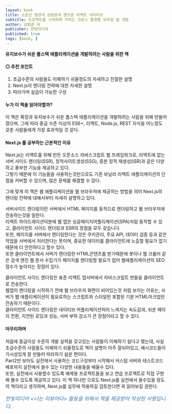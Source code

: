 ```yaml
---
layout: book
title: 소문난 명강의 김범준의 핸즈온 리액트 네이티브
subtitle: 프로젝트를 시작하며 익히는 크로스 플랫폼 모바일 앱 개발
author: 김범준 저
publisher: 한빛미디어
published: true
tags: [book, ]
---
```


**유지보수가 쉬운 풀스택 애플리케이션을 개발하려는 사람을 위한 책**

#### ◎ 추천 포인트
1. 초급수준의 사람들도 이해하기 쉬울정도의 자세하고 친절한 설명
2. Next.js의 렌더링 전략에 대한 자세한 설명
3. 따라가며 실습이 가능한 구성

<p></p>

#### 누가 이 책을 읽어야할까?

이 책은 확장과 유지보수가 쉬운 풀스택 애플리케이션을 개발하려는 사람을 위해 만들어졌으며, 그에 따라 중급 수준 이상의 ES6+, 리액트, Node.js, REST 지식을 어느정도 갖춘 사람들에게 가장 효과적일 것 같다.

#### Next.js 를 공부하는 근본적인 이유

Next.js는 리액트를 위해 만든 오픈소스 자바스크립트 웹 프레임워크로, 리액트에 없는 서버 사이드 렌더링(SSR), 정적사이트생성(SSG), 증분 정적 재생성(ISR)과 같은 다양하고 풍부한 기능을 제공하고 있다.  
그렇기 때문에 이 기능들을 사용하는것만으로도 기존 바닐라 리액트 애플리케이션의 단점을 커버할 수 있으며, 많은 문제를 해결할 수 있다.   

그에 맞게 이 책은 웹 애플리케이션을 웹 브라우저에 제공하는 방법을 의미 Next.js의 렌더링 전략에 대해서부터 자세히 설명하고 있다.  

서버사이드 렌더링이란 서버에서 HTML 페이지를 동적으로 렌더링하고 웹 브라우저에 전송하는것을 밀한다.  
리액트 하이드레이션덕분에 웹 앱은 싱글페이지어플리케이션(SPA)처럼 동작할 수 있고, 클라이언트 사이드 렌더링과 SSR의 장점을 모두 갖습니다.  
또한, 페이지를 서버에서 렌더링한다는 것은 쿠키관리, 주요 API, 데이터 검증 등과 같은 작업을 서버에서 처리한다는 뜻이며, 중요한 데이터를 클라이언트에 노출할 필요가 없기 때문에 더 안전하다고 할수 있다.  
또한 클라이언트에서 서버가 렌더링한 HTML콘텐츠를 받기때문에 봇이나 웹 크롤러 같은 검색 엔진 웹 문서 수집기가 페이지를 렌더링할 필요가 없어 웹애플리케이션의 SEO점수가 높아지는 장점이 있다.

클라이언트 사이드 렌더링은 표준 리액트 앱서버에서 자바스크립트 번들을 클라이언트로 전송한다.  
웹앱이 렌더링을 시작하기 전에 웹 브라우저 화면이 비어있는것 처럼 보이는 이유는, 서버가 웹 애플리케이션이 필요로하는 스크립트와 스타일만 포함된 기본 HTML마크업만 전송하기 때문이다.  
클라이언트 사이드 렌더링은 네이티브 어플리케이션처러 느껴지는 속도감과, 쉬운 페이지 전환, 지연된 로딩과 성능, 서버 부하 감소가 큰 장점이라고 할 수 있다.  

#### 마무리하며

처음에 중급이상 수준의 개발 실력을 갖고있는 사람들이 이해하기 쉽다고 했는데, 사실 초급수준의 사람들도 이해하기 쉬울정도로 책이 설명이 아주 잘되어있고, 예시코드들이 가시성있게 잘 만들어 따라하기 쉽운 편이다.  
Part2만 보아도 실전에서 사용하는 코드구성부터 시작해서 커스텀 서버와 테스트코드 배포까지 실전에서 쓸수 있는 다양한 내용들을 배울수 있다.  
또한, 실전에서 사용할수 있도록 예제용 프로젝트들을 보고 연습 프로젝트로 직접 구현해 볼수 있도록 제공하고 있다.
이 책 하나만 으로도 Next.js를 실전에서 쓸수있을 정도의 책이라고 생각하며, Next.js를 실무에 적용하길 검토한다면 꼭 읽어보길 권한다.



<p></p>
<p style="color: #337ab7;font-size: medium;"><em>한빛미디어 &lt;나는 리뷰어다&gt; 활동을 위해서 책을 제공받아 작성된 서평입니다.</em></p>
<p></p>
